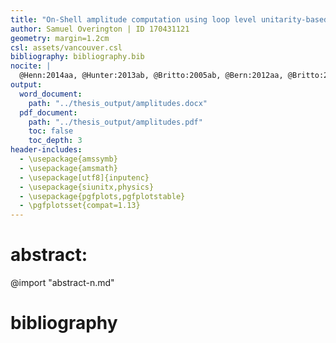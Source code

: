 ```yaml
---
title: "On-Shell amplitude computation using loop level unitarity-based techniques"
author: Samuel Overington | ID 170431121
geometry: margin=1.2cm
csl: assets/vancouver.csl
bibliography: bibliography.bib
nocite: |
  @Henn:2014aa, @Hunter:2013ab, @Britto:2005ab, @Bern:2012aa, @Britto:2005aa, @Arkani-Hamed:2012aa, @Plefka:2014aa, @Landau:1975aa
output:
  word_document:
    path: "../thesis_output/amplitudes.docx"
  pdf_document:
    path: "../thesis_output/amplitudes.pdf"
    toc: false
    toc_depth: 3
header-includes:
  - \usepackage{amssymb}
  - \usepackage{amsmath}
  - \usepackage[utf8]{inputenc}
  - \usepackage{siunitx,physics}
  - \usepackage{pgfplots,pgfplotstable}
  - \pgfplotsset{compat=1.13}
---
```



# abstract:
@import "abstract-n.md"

<!--
# Introduction

# Theoretical Motivation

# Experimental setup:

# Results and Discussion

# Conclusions -->

# bibliography
